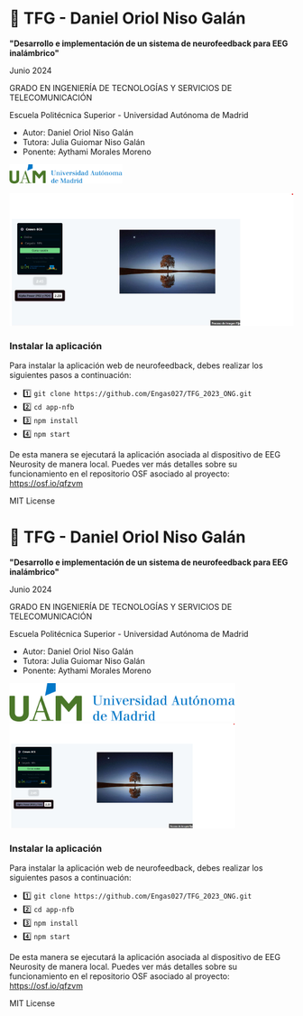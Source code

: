 # 🚀 TFG - Daniel Oriol Niso Galán

**"Desarrollo e implementación de un sistema de neurofeedback para EEG inalámbrico"**

Junio 2024

GRADO EN INGENIERÍA DE TECNOLOGÍAS Y SERVICIOS DE TELECOMUNICACIÓN

Escuela Politécnica Superior - Universidad Autónoma de Madrid

- Autor: Daniel Oriol Niso Galán
- Tutora: Julia Guiomar Niso Galán
- Ponente: Aythami Morales Moreno

<img src="src/marcaUAM_AhorizontalColor.png" alt="Logo UAM" width="200"/>

![Imagen interfaz app](public/Imagen_Readme.png)

### Instalar la aplicación

Para instalar la aplicación web de neurofeedback, debes realizar los siguientes pasos a continuación:

- 1️⃣ `git clone https://github.com/Engas027/TFG_2023_ONG.git`
- 2️⃣ `cd app-nfb`
- 3️⃣ `npm install`
- 4️⃣ `npm start`

De esta manera se ejecutará la aplicación asociada al dispositivo de EEG Neurosity de manera local.
Puedes ver más detalles sobre su funcionamiento en el repositorio OSF asociado al proyecto:
https://osf.io/qfzvm

MIT License
# 🚀 TFG - Daniel Oriol Niso Galán

**"Desarrollo e implementación de un sistema de neurofeedback para EEG inalámbrico"**

Junio 2024

GRADO EN INGENIERÍA DE TECNOLOGÍAS Y SERVICIOS DE TELECOMUNICACIÓN

Escuela Politécnica Superior - Universidad Autónoma de Madrid

- Autor: Daniel Oriol Niso Galán
- Tutora: Julia Guiomar Niso Galán
- Ponente: Aythami Morales Moreno

<img src="src/marcaUAM_AhorizontalColor.png" alt="Logo UAM" width="400"/>

<img src="public/Imagen_Readme.png" alt="Imagen interfaz app" width="400"/>


### Instalar la aplicación

Para instalar la aplicación web de neurofeedback, debes realizar los siguientes pasos a continuación:

- 1️⃣ `git clone https://github.com/Engas027/TFG_2023_ONG.git`
- 2️⃣ `cd app-nfb`
- 3️⃣ `npm install`
- 4️⃣ `npm start`

De esta manera se ejecutará la aplicación asociada al dispositivo de EEG Neurosity de manera local.
Puedes ver más detalles sobre su funcionamiento en el repositorio OSF asociado al proyecto:
https://osf.io/qfzvm

MIT License
